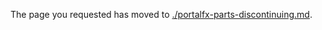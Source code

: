<!-- TODO:  deprecate this document by removing it.  It has been  replaced by portalfx-parts-discontinuing.md -->

The page you requested has moved to [./portalfx-parts-discontinuing.md](./portalfx-parts-discontinuing.md). 
